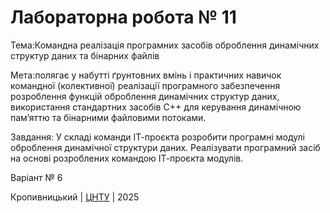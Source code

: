 ﻿# Лабораторна робота № 11

Тема:Командна реалізація програмних засобів оброблення динамічних структур даних та бінарних файлів

Мета:полягає у набутті ґрунтовних вмінь і практичних навичок командної (колективної) реалізації програмного забезпечення розроблення функцій оброблення динамічних структур даних, використання стандартних засобів С++ для керування динамічною пам’яттю та бінарними файловими потоками.

Завдання:
У складі команди ІТ-проєкта розробити програмні модулі оброблення динамічної структури даних.
Реалізувати програмний засіб на основі розроблених командою ІТ-проєкта модулів.

Варіант № 6

Кропивницький | <a href="http://www.kntu.kr.ua/">ЦНТУ</a> | 2025